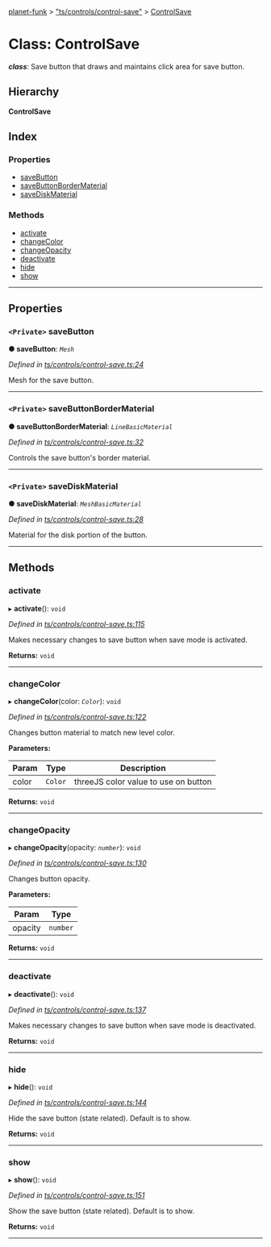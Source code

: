 [planet-funk](../README.md) > ["ts/controls/control-save"](../modules/_ts_controls_control_save_.md) > [ControlSave](../classes/_ts_controls_control_save_.controlsave.md)

# Class: ControlSave

*__class__*: Save button that draws and maintains click area for save button.

## Hierarchy

**ControlSave**

## Index

### Properties

* [saveButton](_ts_controls_control_save_.controlsave.md#savebutton)
* [saveButtonBorderMaterial](_ts_controls_control_save_.controlsave.md#savebuttonbordermaterial)
* [saveDiskMaterial](_ts_controls_control_save_.controlsave.md#savediskmaterial)

### Methods

* [activate](_ts_controls_control_save_.controlsave.md#activate)
* [changeColor](_ts_controls_control_save_.controlsave.md#changecolor)
* [changeOpacity](_ts_controls_control_save_.controlsave.md#changeopacity)
* [deactivate](_ts_controls_control_save_.controlsave.md#deactivate)
* [hide](_ts_controls_control_save_.controlsave.md#hide)
* [show](_ts_controls_control_save_.controlsave.md#show)

---

## Properties

<a id="savebutton"></a>

### `<Private>` saveButton

**● saveButton**: *`Mesh`*

*Defined in [ts/controls/control-save.ts:24](https://github.com/WilliamRADFunk/planet-funk/blob/0e68866/src/ts/controls/control-save.ts#L24)*

Mesh for the save button.

___
<a id="savebuttonbordermaterial"></a>

### `<Private>` saveButtonBorderMaterial

**● saveButtonBorderMaterial**: *`LineBasicMaterial`*

*Defined in [ts/controls/control-save.ts:32](https://github.com/WilliamRADFunk/planet-funk/blob/0e68866/src/ts/controls/control-save.ts#L32)*

Controls the save button's border material.

___
<a id="savediskmaterial"></a>

### `<Private>` saveDiskMaterial

**● saveDiskMaterial**: *`MeshBasicMaterial`*

*Defined in [ts/controls/control-save.ts:28](https://github.com/WilliamRADFunk/planet-funk/blob/0e68866/src/ts/controls/control-save.ts#L28)*

Material for the disk portion of the button.

___

## Methods

<a id="activate"></a>

###  activate

▸ **activate**(): `void`

*Defined in [ts/controls/control-save.ts:115](https://github.com/WilliamRADFunk/planet-funk/blob/0e68866/src/ts/controls/control-save.ts#L115)*

Makes necessary changes to save button when save mode is activated.

**Returns:** `void`

___
<a id="changecolor"></a>

###  changeColor

▸ **changeColor**(color: *`Color`*): `void`

*Defined in [ts/controls/control-save.ts:122](https://github.com/WilliamRADFunk/planet-funk/blob/0e68866/src/ts/controls/control-save.ts#L122)*

Changes button material to match new level color.

**Parameters:**

| Param | Type | Description |
| ------ | ------ | ------ |
| color | `Color` |  threeJS color value to use on button |

**Returns:** `void`

___
<a id="changeopacity"></a>

###  changeOpacity

▸ **changeOpacity**(opacity: *`number`*): `void`

*Defined in [ts/controls/control-save.ts:130](https://github.com/WilliamRADFunk/planet-funk/blob/0e68866/src/ts/controls/control-save.ts#L130)*

Changes button opacity.

**Parameters:**

| Param | Type |
| ------ | ------ |
| opacity | `number` |

**Returns:** `void`

___
<a id="deactivate"></a>

###  deactivate

▸ **deactivate**(): `void`

*Defined in [ts/controls/control-save.ts:137](https://github.com/WilliamRADFunk/planet-funk/blob/0e68866/src/ts/controls/control-save.ts#L137)*

Makes necessary changes to save button when save mode is deactivated.

**Returns:** `void`

___
<a id="hide"></a>

###  hide

▸ **hide**(): `void`

*Defined in [ts/controls/control-save.ts:144](https://github.com/WilliamRADFunk/planet-funk/blob/0e68866/src/ts/controls/control-save.ts#L144)*

Hide the save button (state related). Default is to show.

**Returns:** `void`

___
<a id="show"></a>

###  show

▸ **show**(): `void`

*Defined in [ts/controls/control-save.ts:151](https://github.com/WilliamRADFunk/planet-funk/blob/0e68866/src/ts/controls/control-save.ts#L151)*

Show the save button (state related). Default is to show.

**Returns:** `void`

___

